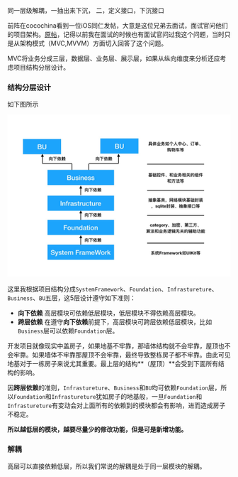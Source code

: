 

同一层级解耦，一抽出来下沉， 二，定义接口，下沉接口


前阵在cocochina看到一位iOS同仁发帖，大意是这位兄弟去面试，面试官问他们的项目架构。[原帖](http://www.cocoachina.com/bbs/read.php?tid=1730089)，记得以前我在面试的时候也有面试官问过我这个问题，当时只是从架构模式（MVC,MVVM）方面切入回答了这个问题。

MVC将业务分成三层，数据层、业务层、展示层，如果从纵向维度来分析还应考虑项目结构分层设计。

### 结构分层设计
如下图所示

![icon](https://github.com/sun6boys/Documents/blob/master/Resources/projectScreenShot.png?raw=true)

这里我根据项目结构分成`SystemFramework`、`Foundation`、`Infrastureture`、`Business`、`BU`五层，这5层设计遵守如下准则：

- **向下依赖** 高层模块可依赖低层模块，低层模块不得依赖高层模块。
- **跨层依赖** 在遵守**向下依赖**前提下，高层模块可跨层依赖低层模块，比如`Business`层可以依赖`Foundation`层。

开发项目就像现实中盖房子，如果地基不牢靠，那墙体结构就不会牢靠，屋顶也不会牢靠。如果墙体不牢靠那屋顶不会牢靠，最终导致整栋房子都不牢靠。由此可见地基对于一栋房子来说尤其重要。最上层的结构**（屋顶）**会受到下面所有结构的影响。

因**跨层依赖**的准则，`Infrastureture`、`Business`和`BU`均可依赖`Foundation`层，所以`Foundation`和`Infrastureture`犹如房子的地基般，一旦`Foundation`和`Infrastureture`有变动会对上面所有的依赖到的模块都会有影响，进而造成房子不稳定。

**所以越低层的模块，越要尽量少的修改功能，但是可是新增功能。**

### 解耦

高层可以直接依赖低层，所以我们常说的解耦是处于同一层模块的解耦。

